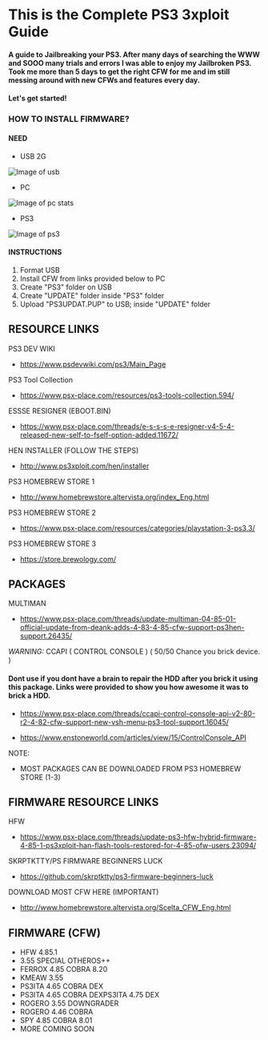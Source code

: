 # This is the Complete PS3 3xploit Guide
#### A guide to Jailbreaking your PS3. After many days of searching the WWW and SOOO many trials and errors I was able to enjoy my Jailbroken PS3. Took me more than 5 days to get the right CFW for me and im still messing around with new CFWs and features every day.
#### Let's get started! 

### HOW TO INSTALL FIRMWARE?
#### NEED
- USB 2G

![Image of usb](https://i.ibb.co/TWHC0Ks/IMG-1991.jpg)
- PC

![Image of pc stats](https://i.ibb.co/q5fcbtQ/2020-03-21-0714.png)

- PS3

![Image of ps3](https://i.ibb.co/jGsNSj8/ps3.png)

#### INSTRUCTIONS
1. Format USB
2. Install CFW from links provided below to PC
3. Create "PS3" folder on USB
4. Create "UPDATE" folder inside "PS3" folder
5. Upload "PS3UPDAT.PUP" to USB; inside "UPDATE" folder 

## RESOURCE LINKS
PS3 DEV WIKI
- https://www.psdevwiki.com/ps3/Main_Page

PS3 Tool Collection
- https://www.psx-place.com/resources/ps3-tools-collection.594/

ESSSE RESIGNER (EBOOT.BIN)
- https://www.psx-place.com/threads/e-s-s-s-e-resigner-v4-5-4-released-new-self-to-fself-option-added.11672/

HEN INSTALLER (FOLLOW THE STEPS)
- http://www.ps3xploit.com/hen/installer

PS3 HOMEBREW STORE 1
- http://www.homebrewstore.altervista.org/index_Eng.html

PS3 HOMEBREW STORE 2
- https://www.psx-place.com/resources/categories/playstation-3-ps3.3/

PS3 HOMEBREW STORE 3
- https://store.brewology.com/

## PACKAGES

MULTIMAN
- https://www.psx-place.com/threads/update-multiman-04-85-01-official-update-from-deank-adds-4-83-4-85-cfw-support-ps3hen-support.26435/

*WARNING:* CCAPI ( CONTROL CONSOLE ) ( 50/50 Chance you brick device. )
#### Dont use if you dont have a brain to repair the HDD after you brick it using this package. Links were provided to show you how awesome it was to brick a HDD.
 - https://www.psx-place.com/threads/ccapi-control-console-api-v2-80-r2-4-82-cfw-support-new-vsh-menu-ps3-tool-support.16045/

- https://www.enstoneworld.com/articles/view/15/ControlConsole_API

NOTE: 
- MOST PACKAGES CAN BE DOWNLOADED FROM PS3 HOMEBREW STORE (1-3)

## FIRMWARE RESOURCE LINKS

HFW
- https://www.psx-place.com/threads/update-ps3-hfw-hybrid-firmware-4-85-1-ps3xploit-han-flash-tools-restored-for-4-85-ofw-users.23094/

SKRPTKTTY/PS FIRMWARE BEGINNERS LUCK
- https://github.com/skrptktty/ps3-firmware-beginners-luck

DOWNLOAD MOST CFW HERE (IMPORTANT)
- http://www.homebrewstore.altervista.org/Scelta_CFW_Eng.html

## FIRMWARE (CFW)
- HFW 4.85.1
- 3.55 SPECIAL OTHEROS++
- FERROX 4.85 COBRA 8.20
- KMEAW 3.55
- PS3ITA 4.65 COBRA DEX
- PS3ITA 4.65 COBRA DEXPS3ITA 4.75 DEX
- ROGERO 3.55 DOWNGRADER
- ROGERO 4.46 COBRA
- SPY 4.85 COBRA 8.01
- MORE COMING SOON